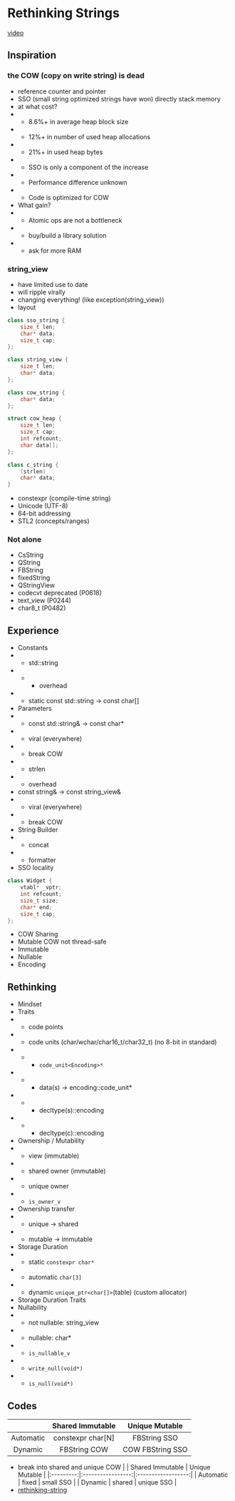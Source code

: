 # Rethinking Strings

[video](https://www.youtube.com/watch?v=OMbwbXZWtDM&index=4&list=PL_AKIMJc4roXJldxjJGtH8PJb4dY6nN1D)

## Inspiration

### the COW (copy on write string) is dead
* reference counter and pointer
* SSO (small string optimized strings have won) directly stack memory
* at what cost?
* + 8.6%+ in average heap block size
* + 12%+ in number of used heap allocations
* + 21%+ in used heap bytes
* + SSO is only a component of the increase
* + Performance difference unknown
* + Code is optimized for COW
* What gain?
* + Atomic ops are not a bottleneck
* + buy/build a library solution
* + ask for more RAM

### string_view
* have limited use to date
* will ripple virally
* changing everything! (like exception(string_view))
* layout
```c++
class sso_string {
    size_t len;
    char* data;
    size_t cap;
};

class string_view {
    size_t len;
    char* data;
};

class cow_string {
    char* data;
};

struct cow_heap {
    size_t len;
    size_t cap;
    int refcount;
    char data[];  
};

class c_string {
    (strlen)
    char* data;
}
```
* constexpr (compile-time string)
* Unicode (UTF-8)
* 64-bit addressing
* STL2 (concepts/ranges)

### Not alone
* CsString
* QString
* FBString
* fixedString
* QStringView
* codecvt deprecated (P0618)
* text_view (P0244)
* char8_t (P0482)

## Experience

* Constants
* + std::string
* + - overhead
* + static const std::string -> const char[]
* Parameters
* + const std::string& -> const char*
* + viral (everywhere)
* + break COW 
* + strlen
* + overhead
* const string& -> const string_view&
* + viral (everywhere)
* + break COW 
* String Builder
* + concat
* + formatter
* SSO locality
```c++
class Widget {
    vtabl* _vptr;
    int refcount;
    size_t size;
    char* end;
    size_t cap;
};
```
* COW Sharing
* Mutable COW not thread-safe
* Immutable
* Nullable
* Encoding

## Rethinking
* Mindset
* Traits
* + code points
* + code units (char/wchar/char16_t/char32_t) (no 8-bit in standard)
* + - `code_unit<Encoding>*`
* + - data(s) -> encoding::code_unit*
* + - decltype(s)::encoding
* + - decltype(c)::encoding
* Ownership / Mutability
* + view (immutable)
* + shared owner (immutable)
* + unique owner
* + `is_owner_v`
* Ownership transfer
* + unique -> shared
* + mutable -> immutable
* Storage Duration
* + static `constexpr char*`
* + automatic `char[3]`
* + dynamic `unique_ptr<char[]>`(table) (custom allocator)
* Storage Duration Traits
* Nullability
* + not nullable: string_view
* + nullable: char*
* + `is_nullable_v`
* + `write_null(void*)`
* + `is_null(void*)`

## Codes
|           |  Shared Immutable |   Unique Mutable   |
|:---------:|:-----------------:|:------------------:|
| Automatic | constexpr char[N] |    FBString SSO    |
|  Dynamic  |      FBString COW | COW FBString SSO   |
* break into shared and unique COW
|           |  Shared Immutable |   Unique Mutable   |
|:---------:|:-----------------:|:------------------:|
| Automatic |       fixed       |     small SSO      |
|  Dynamic  |      shared       |     unique SSO     |
* [rethinking-string](https://github.com/vmware/rethinking-strings)